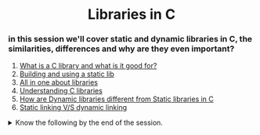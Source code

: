 <h1 align='center'>Libraries in C</h1>

### in this session we'll cover  static and dynamic libraries in C, the similarities, differences and why are they even important?


1. [What is a C library and what is it good for?](https://docencia.ac.upc.edu/FIB/USO/Bibliografia/unix-c-libraries.html)
2. [Building and using a static lib](https://docencia.ac.upc.edu/FIB/USO/Bibliografia/unix-c-libraries.html)
3. [All in one about libraries](https://medium.com/@julianfrancor9/understanding-c-libraries-e5c321fd4aac)
4. [Understanding C libraries ](https://medium.com/@lifebysech/everything-you-need-to-know-to-start-using-c-libraries-4644ca10d04c)
5. [How are Dynamic libraries different from Static  libraries in C](https://www.linkedin.com/pulse/differences-between-static-dynamic-libraries-juan-david-tuta-botero/)
6. [Static linking V/S dynamic linking](https://www.youtube.com/watch?v=eW5he5uFBNM)

<details>
<summary>Know the following by the end of the session.</summary>
<ul>
<li>The <code> ar </code> command and how to use it. </li>
<li>The <code> ranlib </code> command and how to use it. </li>
<li>The <code> nm </code> command and how to use it. </li>
<li>What is a static library, how does it work, how to create one, and how to use it</li>
</ul>
</details>